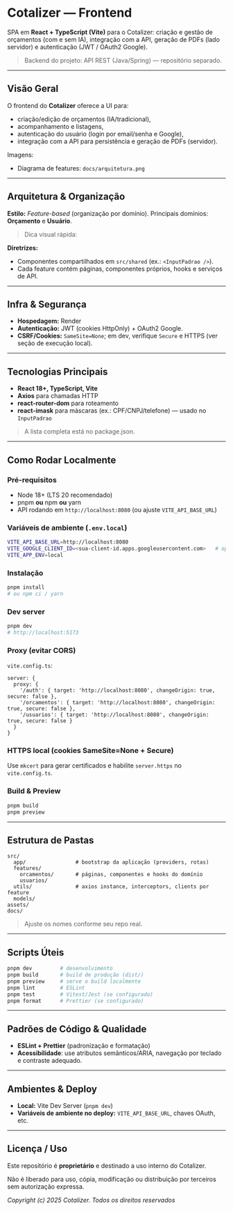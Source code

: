# Cotalizer — Frontend

SPA em **React + TypeScript (Vite)** para o Cotalizer: criação e gestão de orçamentos (com e sem IA), integração com a API, geração de PDFs (lado servidor) e autenticação (JWT / OAuth2 Google).

> Backend do projeto: API REST (Java/Spring) — repositório separado.
> 

---

## Visão Geral

O frontend do **Cotalizer** oferece a UI para:

- criação/edição de orçamentos (IA/tradicional),
- acompanhamento e listagens,
- autenticação do usuário (login por email/senha e Google),
- integração com a API para persistência e geração de PDFs (servidor).

Imagens:

- Diagrama de features: `docs/arquitetura.png`

---

## Arquitetura & Organização

**Estilo:** *Feature-based* (organização por domínio).
Principais domínios: **Orçamento** e **Usuário**.

> Dica visual rápida:
> 

**Diretrizes:**

- Componentes compartilhados em `src/shared` (ex.: `<InputPadrao />`).
- Cada feature contém páginas, componentes próprios, hooks e serviços de API.

---

## Infra & Segurança

- **Hospedagem:** Render
- **Autenticação:** JWT (cookies HttpOnly) + OAuth2 Google.
- **CSRF/Cookies:** `SameSite=None`; em dev, verifique `Secure` e HTTPS (ver seção de execução local).

---

## Tecnologias Principais

- **React 18+, TypeScript, Vite**
- **Axios** para chamadas HTTP
- **react-router-dom** para roteamento
- **react-imask** para máscaras (ex.: CPF/CNPJ/telefone) — usado no `InputPadrao`

> A lista completa está no package.json.
> 

---

## Como Rodar Localmente

### Pré-requisitos

- Node 18+ (LTS 20 recomendado)
- pnpm **ou** npm **ou** yarn
- API rodando em `http://localhost:8080` (ou ajuste `VITE_API_BASE_URL`)

### Variáveis de ambiente (`.env.local`)

```bash
VITE_API_BASE_URL=http://localhost:8080
VITE_GOOGLE_CLIENT_ID=<sua-client-id.apps.googleusercontent.com>   # opcional
VITE_APP_ENV=local

```

### Instalação

```bash
pnpm install
# ou npm ci / yarn

```

### Dev server

```bash
pnpm dev
# http://localhost:5173

```

### Proxy (evitar CORS)

`vite.config.ts`:

```tsx
server: {
  proxy: {
    '/auth': { target: 'http://localhost:8080', changeOrigin: true, secure: false },
    '/orcamentos': { target: 'http://localhost:8080', changeOrigin: true, secure: false },
    '/usuarios': { target: 'http://localhost:8080', changeOrigin: true, secure: false }
  }
}

```

### HTTPS local (cookies SameSite=None + Secure)

Use `mkcert` para gerar certificados e habilite `server.https` no `vite.config.ts`.

### Build & Preview

```bash
pnpm build
pnpm preview

```

---

## Estrutura de Pastas

```
src/
  app/                # bootstrap da aplicação (providers, rotas)
  features/
    orcamentos/       # páginas, componentes e hooks do domínio
    usuarios/
  utils/              # axios instance, interceptors, clients por feature
  models/         
assets/
docs/

```

> Ajuste os nomes conforme seu repo real.
> 

---

## Scripts Úteis

```bash
pnpm dev         # desenvolvimento
pnpm build       # build de produção (dist/)
pnpm preview     # serve o build localmente
pnpm lint        # ESLint
pnpm test        # Vitest/Jest (se configurado)
pnpm format      # Prettier (se configurado)

```

---

## Padrões de Código & Qualidade

- **ESLint + Prettier** (padronização e formatação)
- **Acessibilidade**: use atributos semânticos/ARIA, navegação por teclado e contraste adequado.

---

## Ambientes & Deploy

- **Local:** Vite Dev Server (`pnpm dev`)
- **Variáveis de ambiente no deploy:** `VITE_API_BASE_URL`, chaves OAuth, etc.

---

## Licença / Uso

Este repositório é **proprietário** e destinado a uso interno do Cotalizer.

Não é liberado para uso, cópia, modificação ou distribuição por terceiros sem autorização expressa.

*Copyright (c) 2025 Cotalizer. Todos os direitos reservados*